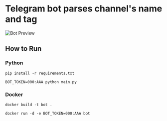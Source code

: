 # Telegram bot parses channel's name and tag

![Bot Preview](https://s12.gifyu.com/images/SWlS9.gif)

## How to Run

### Python

```
pip install -r requirements.txt
```

```
BOT_TOKEN=000:AAA python main.py
```

### Docker

```
docker build -t bot .
```

```
docker run -d -e BOT_TOKEN=000:AAA bot
```
